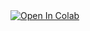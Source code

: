 <a target="_blank" href="https://github.com/predictive-clinical-neuroscience/NM_educational_OHBM24/blob/main/slot4_Sun/GAMLSS_model_fitting.ipynb">
  <img src="https://colab.research.google.com/assets/colab-badge.svg" alt="Open In Colab"/>
</a>
